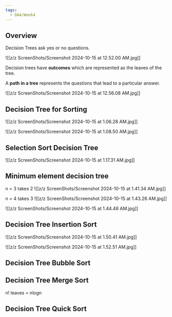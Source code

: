 ```yaml
---
tags:
  - DAA/Week4
---
```

## Overview

Decision Trees ask yes or no questions.

![[z/z ScreenShots/Screenshot 2024-10-15 at 12.52.00 AM.jpg]]

Decision trees have **outcomes** which are represented as the leaves of the tree.

A **path in a tree** represents the questions that lead to a particular answer.

![[z/z ScreenShots/Screenshot 2024-10-15 at 12.56.08 AM.jpg]]

## Decision Tree for Sorting

![[z/z ScreenShots/Screenshot 2024-10-15 at 1.06.28 AM.jpg]]

![[z/z ScreenShots/Screenshot 2024-10-15 at 1.08.50 AM.jpg]]

## Selection Sort Decision Tree

![[z/z ScreenShots/Screenshot 2024-10-15 at 1.17.31 AM.jpg]]
## Minimum element decision tree

n = 3 takes 2
![[z/z ScreenShots/Screenshot 2024-10-15 at 1.41.34 AM.jpg]]

n = 4 takes 3
![[z/z ScreenShots/Screenshot 2024-10-15 at 1.43.26 AM.jpg]]

![[z/z ScreenShots/Screenshot 2024-10-15 at 1.44.46 AM.jpg]]

## Decision Tree Insertion Sort

![[z/z ScreenShots/Screenshot 2024-10-15 at 1.50.41 AM.jpg]]

![[z/z ScreenShots/Screenshot 2024-10-15 at 1.52.51 AM.jpg]]

## Decision Tree Bubble Sort

## Decision Tree Merge Sort

n! leaves = nlogn

## Decision Tree Quick Sort



